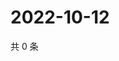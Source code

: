 # 2022-10-12

共 0 条

<!-- BEGIN WEIBO -->
<!-- 最后更新时间 Wed Oct 12 2022 05:19:13 GMT+0800 (China Standard Time) -->

<!-- END WEIBO -->
